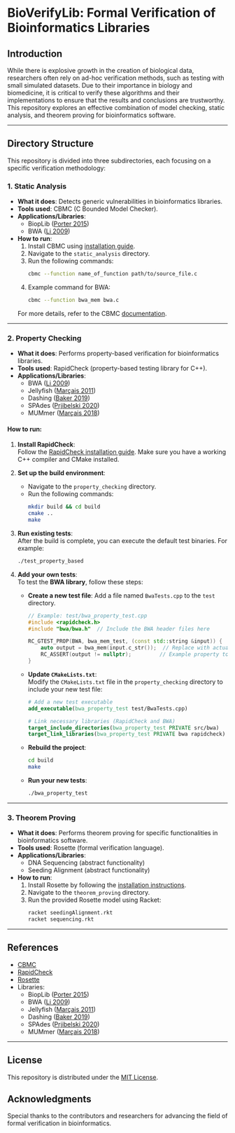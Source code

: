 # BioVerifyLib: Formal Verification of Bioinformatics Libraries

## Introduction

While there is explosive growth in the creation of biological data, researchers often rely on ad-hoc verification methods, such as testing with small simulated datasets. Due to their importance in biology and biomedicine, it is critical to verify these algorithms and their implementations to ensure that the results and conclusions are trustworthy. This repository explores an effective combination of model checking, static analysis, and theorem proving for bioinformatics software.

---

## Directory Structure

This repository is divided into three subdirectories, each focusing on a specific verification methodology:

### 1. Static Analysis
- **What it does**: Detects generic vulnerabilities in bioinformatics libraries.
- **Tools used**: CBMC (C Bounded Model Checker).
- **Applications/Libraries**: 
  - BiopLib ([Porter 2015](https://github.com/ACRMGroup/bioptools))
  - BWA ([Li 2009](https://github.com/lh3/bwa))
- **How to run**: 
  1. Install CBMC using [installation guide](https://www.cprover.org/cbmc/).
  2. Navigate to the `static_analysis` directory.
  3. Run the following commands:
     ```bash
     cbmc --function name_of_function path/to/source_file.c
     ```
  4. Example command for BWA:
     ```bash
     cbmc --function bwa_mem bwa.c
     ```
  For more details, refer to the CBMC [documentation](https://www.cprover.org/cbmc/documentation/).

---

### 2. Property Checking
- **What it does**: Performs property-based verification for bioinformatics libraries.
- **Tools used**: RapidCheck (property-based testing library for C++).
- **Applications/Libraries**: 
  - BWA ([Li 2009](https://github.com/lh3/bwa))
  - Jellyfish ([Marçais 2011](https://github.com/gmarcais/Jellyfish))
  - Dashing ([Baker 2019](https://github.com/dnbaker/dashing))
  - SPAdes ([Prjibelski 2020](https://github.com/ablab/spades))
  - MUMmer ([Marçais 2018](https://github.com/mummer4/mummer))

#### How to run:
1. **Install RapidCheck**:  
   Follow the [RapidCheck installation guide](https://github.com/emil-e/rapidcheck). Make sure you have a working C++ compiler and CMake installed.

2. **Set up the build environment**:
   - Navigate to the `property_checking` directory.
   - Run the following commands:
     ```bash
     mkdir build && cd build
     cmake ..
     make
     ```

3. **Run existing tests**:  
   After the build is complete, you can execute the default test binaries. For example:
     ```bash
     ./test_property_based
     ```

4. **Add your own tests**:  
   To test the **BWA library**, follow these steps:

   - **Create a new test file**: Add a file named `BwaTests.cpp` to the `test` directory.
     ```cpp
     // Example: test/bwa_property_test.cpp
     #include <rapidcheck.h>
     #include "bwa/bwa.h"  // Include the BWA header files here

     RC_GTEST_PROP(BWA, bwa_mem_test, (const std::string &input)) {
         auto output = bwa_mem(input.c_str());  // Replace with actual BWA function
         RC_ASSERT(output != nullptr);         // Example property to verify
     }
     ```

   - **Update `CMakeLists.txt`**:  
     Modify the `CMakeLists.txt` file in the `property_checking` directory to include your new test file:
     ```cmake
     # Add a new test executable
     add_executable(bwa_property_test test/BwaTests.cpp)

     # Link necessary libraries (RapidCheck and BWA)
     target_include_directories(bwa_property_test PRIVATE src/bwa)
     target_link_libraries(bwa_property_test PRIVATE bwa rapidcheck)
     ```

   - **Rebuild the project**:
     ```bash
     cd build
     make
     ```

   - **Run your new tests**:
     ```bash
     ./bwa_property_test
     ```

---

### 3. Theorem Proving
- **What it does**: Performs theorem proving for specific functionalities in bioinformatics software.
- **Tools used**: Rosette (formal verification language).
- **Applications/Libraries**: 
  - DNA Sequencing (abstract functionality)
  - Seeding Alignment (abstract functionality)
- **How to run**:
  1. Install Rosette by following the [installation instructions](https://github.com/emina/rosette).
  2. Navigate to the `theorem_proving` directory.
  3. Run the provided Rosette model using Racket:
     ```bash
     racket seedingAlignment.rkt
     racket sequencing.rkt
     ```

---

## References
- [CBMC](https://www.cprover.org/cbmc/)
- [RapidCheck](https://github.com/emil-e/rapidcheck)
- [Rosette](https://github.com/emina/rosette)
- Libraries:
  - BiopLib ([Porter 2015](https://github.com/porterinhand/bioplib))
  - BWA ([Li 2009](https://github.com/lh3/bwa))
  - Jellyfish ([Marçais 2011](https://github.com/gmarcais/Jellyfish))
  - Dashing ([Baker 2019](https://github.com/dnbaker/dashing))
  - SPAdes ([Prjibelski 2020](https://github.com/ablab/spades))
  - MUMmer ([Marçais 2018](https://github.com/mummer4/mummer))

---

## License
This repository is distributed under the [MIT License](LICENSE).

## Acknowledgments
Special thanks to the contributors and researchers for advancing the field of formal verification in bioinformatics.
